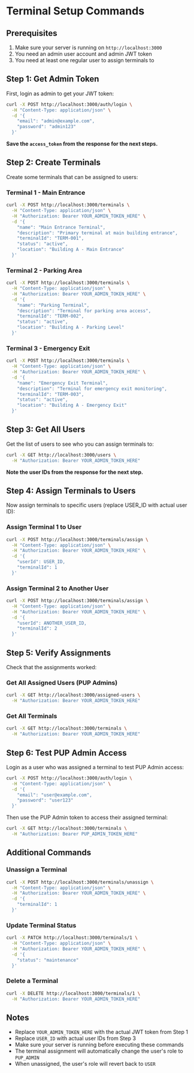 # Terminal Setup Commands

## Prerequisites
1. Make sure your server is running on `http://localhost:3000`
2. You need an admin user account and admin JWT token
3. You need at least one regular user to assign terminals to

## Step 1: Get Admin Token
First, login as admin to get your JWT token:

```bash
curl -X POST http://localhost:3000/auth/login \
  -H "Content-Type: application/json" \
  -d '{
    "email": "admin@example.com",
    "password": "admin123"
  }'
```

**Save the `access_token` from the response for the next steps.**

## Step 2: Create Terminals
Create some terminals that can be assigned to users:

### Terminal 1 - Main Entrance
```bash
curl -X POST http://localhost:3000/terminals \
  -H "Content-Type: application/json" \
  -H "Authorization: Bearer YOUR_ADMIN_TOKEN_HERE" \
  -d '{
    "name": "Main Entrance Terminal",
    "description": "Primary terminal at main building entrance",
    "terminalId": "TERM-001",
    "status": "active",
    "location": "Building A - Main Entrance"
  }'
```

### Terminal 2 - Parking Area
```bash
curl -X POST http://localhost:3000/terminals \
  -H "Content-Type: application/json" \
  -H "Authorization: Bearer YOUR_ADMIN_TOKEN_HERE" \
  -d '{
    "name": "Parking Terminal",
    "description": "Terminal for parking area access",
    "terminalId": "TERM-002",
    "status": "active",
    "location": "Building A - Parking Level"
  }'
```

### Terminal 3 - Emergency Exit
```bash
curl -X POST http://localhost:3000/terminals \
  -H "Content-Type: application/json" \
  -H "Authorization: Bearer YOUR_ADMIN_TOKEN_HERE" \
  -d '{
    "name": "Emergency Exit Terminal",
    "description": "Terminal for emergency exit monitoring",
    "terminalId": "TERM-003",
    "status": "active",
    "location": "Building A - Emergency Exit"
  }'
```

## Step 3: Get All Users
Get the list of users to see who you can assign terminals to:

```bash
curl -X GET http://localhost:3000/users \
  -H "Authorization: Bearer YOUR_ADMIN_TOKEN_HERE"
```

**Note the user IDs from the response for the next step.**

## Step 4: Assign Terminals to Users
Now assign terminals to specific users (replace USER_ID with actual user ID):

### Assign Terminal 1 to User
```bash
curl -X POST http://localhost:3000/terminals/assign \
  -H "Content-Type: application/json" \
  -H "Authorization: Bearer YOUR_ADMIN_TOKEN_HERE" \
  -d '{
    "userId": USER_ID,
    "terminalId": 1
  }'
```

### Assign Terminal 2 to Another User
```bash
curl -X POST http://localhost:3000/terminals/assign \
  -H "Content-Type: application/json" \
  -H "Authorization: Bearer YOUR_ADMIN_TOKEN_HERE" \
  -d '{
    "userId": ANOTHER_USER_ID,
    "terminalId": 2
  }'
```

## Step 5: Verify Assignments
Check that the assignments worked:

### Get All Assigned Users (PUP Admins)
```bash
curl -X GET http://localhost:3000/assigned-users \
  -H "Authorization: Bearer YOUR_ADMIN_TOKEN_HERE"
```

### Get All Terminals
```bash
curl -X GET http://localhost:3000/terminals \
  -H "Authorization: Bearer YOUR_ADMIN_TOKEN_HERE"
```

## Step 6: Test PUP Admin Access
Login as a user who was assigned a terminal to test PUP Admin access:

```bash
curl -X POST http://localhost:3000/auth/login \
  -H "Content-Type: application/json" \
  -d '{
    "email": "user@example.com",
    "password": "user123"
  }'
```

Then use the PUP Admin token to access their assigned terminal:

```bash
curl -X GET http://localhost:3000/terminals \
  -H "Authorization: Bearer PUP_ADMIN_TOKEN_HERE"
```

## Additional Commands

### Unassign a Terminal
```bash
curl -X POST http://localhost:3000/terminals/unassign \
  -H "Content-Type: application/json" \
  -H "Authorization: Bearer YOUR_ADMIN_TOKEN_HERE" \
  -d '{
    "terminalId": 1
  }'
```

### Update Terminal Status
```bash
curl -X PATCH http://localhost:3000/terminals/1 \
  -H "Content-Type: application/json" \
  -H "Authorization: Bearer YOUR_ADMIN_TOKEN_HERE" \
  -d '{
    "status": "maintenance"
  }'
```

### Delete a Terminal
```bash
curl -X DELETE http://localhost:3000/terminals/1 \
  -H "Authorization: Bearer YOUR_ADMIN_TOKEN_HERE"
```

## Notes
- Replace `YOUR_ADMIN_TOKEN_HERE` with the actual JWT token from Step 1
- Replace `USER_ID` with actual user IDs from Step 3
- Make sure your server is running before executing these commands
- The terminal assignment will automatically change the user's role to `PUP_ADMIN`
- When unassigned, the user's role will revert back to `USER`
